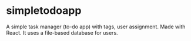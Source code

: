 # simpletodoapp
A simple task manager (to-do app) with tags, user assignment. Made with React. It uses a file-based database for users.
